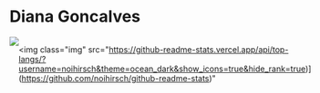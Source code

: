 <h1> Diana Goncalves</h1>
<div style="display: flex; flex-direction: row;">
<img class="img" src="https://github-readme-stats.vercel.app/api?username=noihirsch&theme=ocean_dark&show_icons=true&card_width=100&hide_rank=true)](https://github.com/noihirsch/github-readme-stats)"</img>


<img class="img" src="https://github-readme-stats.vercel.app/api/top-langs/?username=noihirsch&theme=ocean_dark&show_icons=true&hide_rank=true)](https://github.com/noihirsch/github-readme-stats)" </img>
</div>
<!---
Noihirsch/Noihirsch is a ✨ special ✨ repository because its `README.md` (this file) appears on your GitHub profile.
You can click the Preview link to take a look at your changes.
--->
